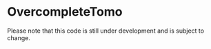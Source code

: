 # OvercompleteTomo

Please note that this code is still under development and is subject to change.
